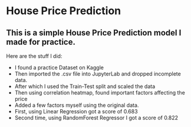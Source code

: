 # House Price Prediction
## This is a simple House Price Prediction model I made for practice.


Here are the stuff I did:
- I found a practice Dataset on Kaggle
- Then imported the .csv file into JupyterLab and dropped incomplete data.
- After which I used the Train-Test split and scaled the data
- Then using correlation heatmap, found important factors affecting the price
- Added a few factors myself using the original data.
- First, using Linear Regression got a score of 0.683
- Second time, using RandomForest Regressor I got a score of 0.822
